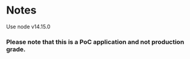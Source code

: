 # Notes

Use node v14.15.0 

### Please note that this is a PoC application and not production grade.
